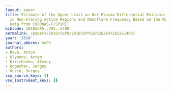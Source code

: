 ```yaml
---
layout: paper
title: Estimate of the Upper Limit on Hot Plasma Differential Emission Measure (DEM)
  in Non-Flaring Active Regions and Nanoflare Frequency Based on the Mg XII Spectroheliograph
  Data from CORONAS-F/SPIRIT
bibcode: 2018SoPh..293..140R
permalink: /papers/2018/SoPh/2018SoPh%2E%2E293%2E%2E140R/
year: '2018'
journal_abbrev: SoPh
authors:
- Reva, Anton
- Ulyanov, Artem
- Kirichenko, Alexey
- Bogachev, Sergey
- Kuzin, Sergey
vso_source_keys: {}
vso_instrument_keys: {}
---
```

